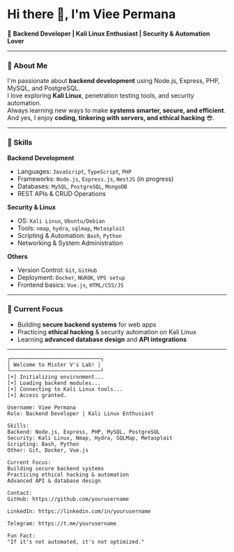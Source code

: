 # Hi there 👋, I'm Viee Permana

🚀 **Backend Developer | Kali Linux Enthusiast | Security & Automation Lover**

---

### 🔹 About Me
I'm passionate about **backend development** using Node.js, Express, PHP, MySQL, and PostgreSQL.  
I love exploring **Kali Linux**, penetration testing tools, and security automation.  
Always learning new ways to make **systems smarter, secure, and efficient**.  
And yes, I enjoy **coding, tinkering with servers, and ethical hacking** 😎.

---

### 🔹 Skills

**Backend Development**
- Languages: `JavaScript`, `TypeScript`, `PHP`
- Frameworks: `Node.js`, `Express.js`, `NestJS` (in progress)
- Databases: `MySQL`, `PostgreSQL`, `MongoDB`
- REST APIs & CRUD Operations

**Security & Linux**
- OS: `Kali Linux`, `Ubuntu/Debian`
- Tools: `nmap`, `hydra`, `sqlmap`, `Metasploit`
- Scripting & Automation: `Bash`, `Python`
- Networking & System Administration

**Others**
- Version Control: `Git`, `GitHub`
- Deployment: `Docker`, `NGROK`, `VPS setup`
- Frontend basics: `Vue.js`, `HTML/CSS/JS`

---

### 🔹 Current Focus
- Building **secure backend systems** for web apps  
- Practicing **ethical hacking** & security automation on Kali Linux  
- Learning **advanced database design** and **API integrations**

---

```
┌─────────────────────────────┐
│ Welcome to Mister V's Lab! │
└─────────────────────────────┘
[+] Initializing environment...
[+] Loading backend modules...
[+] Connecting to Kali Linux tools...
[+] Access granted.

Username: Viee Permana
Role: Backend Developer | Kali Linux Enthusiast

Skills:
Backend: Node.js, Express, PHP, MySQL, PostgreSQL
Security: Kali Linux, Nmap, Hydra, SQLMap, Metasploit
Scripting: Bash, Python
Other: Git, Docker, Vue.js

Current Focus:
Building secure backend systems
Practicing ethical hacking & automation
Advanced API & database design

Contact:
GitHub: https://github.com/yourusername

LinkedIn: https://linkedin.com/in/yourusername

Telegram: https://t.me/yourusername

Fun Fact:
"If it's not automated, it's not optimized."
```

